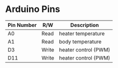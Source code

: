 # Arduino Pins #

| Pin Number | R/W   | Description          |
| ---------- | ----- | -------------------- |
| A0         | Read  | heater temperature   |
| A1         | Read  | body temperature     |
| D3         | Write | heater control (PWM) |
| D11        | Write | heater control (PWM) |

